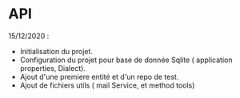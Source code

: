 # API

15/12/2020 :
- Initialisation du projet.
- Configuration du projet pour base de donnée Sqlite ( application properties, Dialect).
- Ajout d'une premiere entité et d'un repo de test.
- Ajout de fichiers utils ( mail Service, et method tools)
